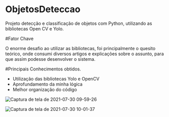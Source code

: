 # ObjetosDeteccao

Projeto detecção e classificação de objetos com Python, utilizando as bibliotecas Open CV e Yolo.

#Fator Chave

O enorme desafio ao utilizar as bibliotecas, foi principalmente o quesito teórico, onde consumi diversos artigos e explicações sobre o assunto, para que assim podesse desenvolver o sistema. 

#Principais Conhecimentos obtidos. 

 - Utilização das bibliotecas Yolo e OpenCV
 - Aprofundamento da minha lógica 
 - Melhor organização do código
 
![Captura de tela de 2021-07-30 09-59-26](https://user-images.githubusercontent.com/74799613/127656768-f5dbfebb-ff40-4e8b-afd9-ed211c491e31.png)

![Captura de tela de 2021-07-30 10-01-37](https://user-images.githubusercontent.com/74799613/127656835-adfa8eb2-6822-46f9-b9fc-42e466b804ed.png)
